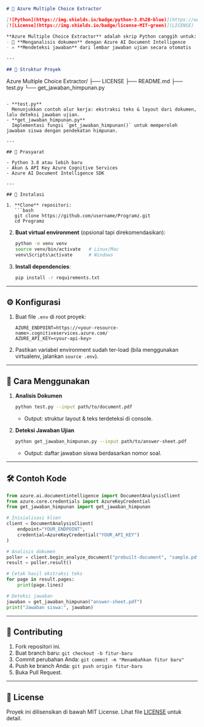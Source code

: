 ```markdown
# 🚀 Azure Multiple Choice Extractor

[![Python](https://img.shields.io/badge/python-3.8%2B-blue)](https://www.python.org/)  
[![License](https://img.shields.io/badge/license-MIT-green)](LICENSE)

**Azure Multiple Choice Extractor** adalah skrip Python canggih untuk:
- 📄 **Menganalisis dokumen** dengan Azure AI Document Intelligence  
- ✍️ **Mendeteksi jawaban** dari lembar jawaban ujian secara otomatis  

---

## 📂 Struktur Proyek

```

Azure Multiple Choice Extractor/
├── LICENSE
├── README.md
├── test.py
└── get\_jawaban\_himpunan.py

````

- **test.py**  
  Menunjukkan contoh alur kerja: ekstraksi teks & layout dari dokumen, lalu deteksi jawaban ujian.  
- **get_jawaban_himpunan.py**  
  Implementasi fungsi `get_jawaban_himpunan()` untuk memperoleh jawaban siswa dengan pendekatan himpunan.

---

## 🔧 Prasyarat

- Python 3.8 atau lebih baru  
- Akun & API Key Azure Cognitive Services  
- Azure AI Document Intelligence SDK

---

## 🚀 Instalasi

1. **Clone** repositori:  
   ```bash
   git clone https://github.com/username/Programz.git
   cd Programz
````

2. **Buat virtual environment** (opsional tapi direkomendasikan):

   ```bash
   python -m venv venv
   source venv/bin/activate   # Linux/Mac
   venv\Scripts\activate      # Windows
   ```
3. **Install dependencies**:

   ```bash
   pip install -r requirements.txt
   ```

---

## ⚙️ Konfigurasi

1. Buat file `.env` di root proyek:

   ```text
   AZURE_ENDPOINT=https://<your-resource-name>.cognitiveservices.azure.com/
   AZURE_API_KEY=<your-api-key>
   ```
2. Pastikan variabel environment sudah ter-load (bila menggunakan virtualenv, jalankan `source .env`).

---

## 🎯 Cara Menggunakan

1. **Analisis Dokumen**

   ```bash
   python test.py --input path/to/document.pdf
   ```

   * Output: struktur layout & teks terdeteksi di console.

2. **Deteksi Jawaban Ujian**

   ```bash
   python get_jawaban_himpunan.py --input path/to/answer-sheet.pdf
   ```

   * Output: daftar jawaban siswa berdasarkan nomor soal.

---

## 🛠️ Contoh Kode

```python
from azure.ai.documentintelligence import DocumentAnalysisClient
from azure.core.credentials import AzureKeyCredential
from get_jawaban_himpunan import get_jawaban_himpunan

# Inisialisasi klien
client = DocumentAnalysisClient(
    endpoint="YOUR_ENDPOINT",
    credential=AzureKeyCredential("YOUR_API_KEY")
)

# Analisis dokumen
poller = client.begin_analyze_document("prebuilt-document", "sample.pdf")
result = poller.result()

# Cetak hasil ekstraksi teks
for page in result.pages:
    print(page.lines)

# Deteksi jawaban
jawaban = get_jawaban_himpunan("answer-sheet.pdf")
print("Jawaban siswa:", jawaban)
```

---

## 🤝 Contributing

1. Fork repositori ini.
2. Buat branch baru: `git checkout -b fitur-baru`
3. Commit perubahan Anda: `git commit -m "Menambahkan fitur baru"`
4. Push ke branch Anda: `git push origin fitur-baru`
5. Buka Pull Request.

---

## 📄 License

Proyek ini dilisensikan di bawah MIT License.
Lihat file [LICENSE](LICENSE) untuk detail.

```
